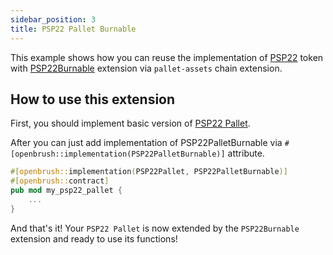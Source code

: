 ```yaml
---
sidebar_position: 3
title: PSP22 Pallet Burnable
---
```


This example shows how you can reuse the implementation of
[PSP22](https://github.com/Brushfam/openbrush-contracts/tree/main/contracts/src/token/psp22_pallet) token with [PSP22Burnable](https://github.com/Brushfam/openbrush-contracts/tree/main/contracts/src/token/psp22_pallet/extensions/burnable.rs) extension via `pallet-assets` chain extension.

## How to use this extension

First, you should implement basic version of [PSP22 Pallet](/smart-contracts/PSP22-Pallet).

After you can just add implementation of PSP22PalletBurnable via `#[openbrush::implementation(PSP22PalletBurnable)]` attribute.

```rust
#[openbrush::implementation(PSP22Pallet, PSP22PalletBurnable)]
#[openbrush::contract]
pub mod my_psp22_pallet {
    ...
}
```

And that's it! Your `PSP22 Pallet` is now extended by the `PSP22Burnable` extension and ready to use its functions!
